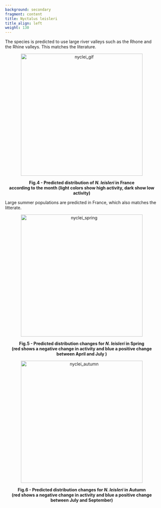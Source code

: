 ```yaml
---
background: secondary
fragment: content
title: Nyctalus leisleri
title_align: left
weight: 130
---
```


The species is predicted to use large river valleys such as the Rhone and the Rhine valleys. This matches the literature.

<p align = "center">
<img src="/project/results/map_files/Nyclei_GIF_small.gif" alt="nyclei_gif" width="400px"/>
</p>

<p align = "center">
<b>Fig.4 - Predicted distribution of <i>N. leisleri</i> in France <br /> according to the month (light colors show high activity, dark show low activity)</b>
</p>

Large summer populations  are predicted in France, which also matches the litterate.

<p align = "center">
<img src="/project/results/map_files/Nyclei_Diff_April_July.png" alt="nyclei_spring" width="400px"/>
</p>

<p align = "center">
<b>Fig.5 - Predicted distribution changes for <i>N. leisleri</i> in Spring <br /> (red shows a negative change in activity and blue a positive change between April and July )
</b>
</p>

<p align = "center">
<img src="/project/results/map_files/Nyclei_Diff_July_Sept.png" alt="nyclei_autumn" width="400px"/>
</p>

<p align = "center">
<b>Fig.6 - Predicted distribution changes for <i>N. leisleri</i>  in Autumn <br /> (red shows a negative change in activity and blue a positive change between July and September)
</b>
</p>
